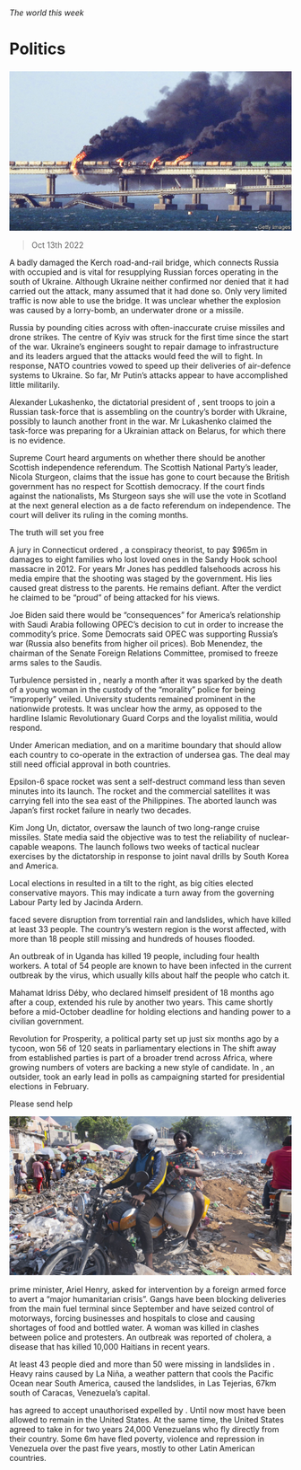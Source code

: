 ###### The world this week

# Politics 

#####  

![image](images/20221015_WWP001.jpg) 

> Oct 13th 2022 

A  badly damaged the Kerch road-and-rail bridge, which connects Russia with occupied  and is vital for resupplying Russian forces operating in the south of Ukraine. Although Ukraine neither confirmed nor denied that it had carried out the attack, many assumed that it had done so. Only very limited traffic is now able to use the bridge. It was unclear whether the explosion was caused by a lorry-bomb, an underwater drone or a missile.

Russia  by pounding cities across  with often-inaccurate cruise missiles and drone strikes. The centre of Kyiv was struck for the first time since the start of the war. Ukraine’s engineers sought to repair damage to infrastructure and its leaders argued that the attacks would feed the will to fight. In response, NATO countries vowed to speed up their deliveries of air-defence systems to Ukraine. So far, Mr Putin’s attacks appear to have accomplished little militarily. 

Alexander Lukashenko, the dictatorial president of , sent troops to join a Russian task-force that is assembling on the country’s border with Ukraine, possibly to launch another front in the war. Mr Lukashenko claimed the task-force was preparing for a Ukrainian attack on Belarus, for which there is no evidence. 

 Supreme Court heard arguments on whether there should be another Scottish independence referendum. The Scottish National Party’s leader, Nicola Sturgeon, claims that the issue has gone to court because the British government has no respect for Scottish democracy. If the court finds against the nationalists, Ms Sturgeon says she will use the vote in Scotland at the next general election as a de facto referendum on independence. The court will deliver its ruling in the coming months. 

The truth will set you free

A jury in Connecticut ordered , a conspiracy theorist, to pay $965m in damages to eight families who lost loved ones in the Sandy Hook school massacre in 2012. For years Mr Jones has peddled falsehoods across his media empire that the shooting was staged by the government. His lies caused great distress to the parents. He remains defiant. After the verdict he claimed to be “proud” of being attacked for his views. 

Joe Biden said there would be “consequences” for America’s relationship with Saudi Arabia following OPEC’s decision to cut in order to increase the commodity’s price. Some Democrats said OPEC was supporting Russia’s war (Russia also benefits from higher oil prices). Bob Menendez, the chairman of the Senate Foreign Relations Committee, promised to freeze arms sales to the Saudis.

Turbulence persisted in , nearly a month after it was sparked by the death of a young woman in the custody of the “morality” police for being “improperly” veiled. University students remained prominent in the nationwide protests. It was unclear how the army, as opposed to the hardline Islamic Revolutionary Guard Corps and the loyalist  militia, would respond.

Under American mediation,  and   on a maritime boundary that should allow each country to co-operate in the extraction of undersea gas. The deal may still need official approval in both countries.

 Epsilon-6 space rocket was sent a self-destruct command less than seven minutes into its launch. The rocket and the commercial satellites it was carrying fell into the sea east of the Philippines. The aborted launch was Japan’s first rocket failure in nearly two decades. 

Kim Jong Un,  dictator, oversaw the launch of two long-range cruise missiles. State media said the objective was to test the reliability of nuclear-capable weapons. The launch follows two weeks of tactical nuclear exercises by the dictatorship in response to joint naval drills by South Korea and America.

Local elections in  resulted in a tilt to the right, as big cities elected conservative mayors. This may indicate a turn away from the governing Labour Party led by Jacinda Ardern. 

 faced severe disruption from torrential rain and landslides, which have killed at least 33 people. The country’s western region is the worst affected, with more than 18 people still missing and hundreds of houses flooded. 

An outbreak of  in Uganda has killed 19 people, including four health workers. A total of 54 people are known to have been infected in the current outbreak by the virus, which usually kills about half the people who catch it.

Mahamat Idriss Déby, who declared himself president of  18 months ago after a coup, extended his rule by another two years. This came shortly before a mid-October deadline for holding elections and handing power to a civilian government. 

Revolution for Prosperity, a political party set up just six months ago by a tycoon, won 56 of 120 seats in parliamentary elections in  The shift away from established parties is part of a broader trend across Africa, where growing numbers of voters are backing a new style of candidate. In  , an outsider, took an early lead in polls as campaigning started for presidential elections in February.

Please send help

![image](images/20221015_WWP003.jpg) 


 prime minister, Ariel Henry, asked for intervention by a foreign armed force to avert a “major humanitarian crisis”. Gangs have been blocking deliveries from the main fuel terminal since September and have seized control of motorways, forcing businesses and hospitals to close and causing shortages of food and bottled water. A woman was killed in clashes between police and protesters. An outbreak was reported of cholera, a disease that has killed 10,000 Haitians in recent years. 

At least 43 people died and more than 50 were missing in landslides in . Heavy rains caused by La Niña, a weather pattern that cools the Pacific Ocean near South America, caused the landslides, in Las Tejerias, 67km south of Caracas, Venezuela’s capital. 

 has agreed to accept unauthorised  expelled by . Until now most have been allowed to remain in the United States. At the same time, the United States agreed to take in for two years 24,000 Venezuelans who fly directly from their country. Some 6m have fled poverty, violence and repression in Venezuela over the past five years, mostly to other Latin American countries.

